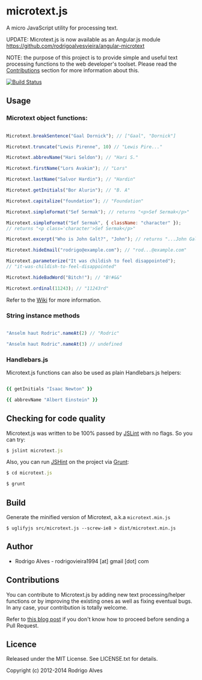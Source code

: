 # microtext.js

A micro JavaScript utility for processing text.

UPDATE: Microtext.js is now available as an Angular.js module https://github.com/rodrigoalvesvieira/angular-microtext

NOTE: the purpose of this project is to provide simple and useful text processing functions to the web developer's toolset. Please read the [Contributions] section for more information about this.

[![Build Status](https://secure.travis-ci.org/rodrigoalvesvieira/microtext.js.png)](http://travis-ci.org/rodrigoalvesvieira/microtext.js)

## Usage


### Microtext object functions:

```javascript

Microtext.breakSentence("Gaal Dornick"); // ["Gaal", "Dornick"]

Microtext.truncate("Lewis Pirenne", 10) // "Lewis Pire..."

Microtext.abbrevName("Hari Seldon"); // "Hari S."

Microtext.firstName("Lors Avakim"); // "Lors"

Microtext.lastName("Salvor Hardin"); // "Hardin"

Microtext.getInitials("Bor Alurin"); // "B. A"

Microtext.capitalize("foundation"); // "Foundation"

Microtext.simpleFormat("Sef Sermak"); // returns "<p>Sef Sermak</p>"

Microtext.simpleFormat("Sef Sermak", { className: "character" });
// returns "<p class='character'>Sef Sermak</p>"

Microtext.excerpt("Who is John Galt?", "John"); // returns "...John Galt?..."

Microtext.hideEmail("rodrigo@example.com"); // "rod...@example.com"

Microtext.parameterize("It was childish to feel disappointed");
// "it-was-childish-to-feel-disappointed"

Microtext.hideBadWord("Bitch!"); // "B!#&&"

Microtext.ordinal(11243); // "11243rd"
```

Refer to the [Wiki](https://github.com/rodrigoalvesvieira/microtext.js/wiki) for more information.

### String instance methods

```javascript

"Anselm haut Rodric".nameAt(2) // "Rodric"

"Anselm haut Rodric".nameAt(3) // undefined
```

### Handlebars.js

Microtext.js functions can also be used as plain Handlebars.js helpers:

```ruby

{{ getInitials "Isaac Newton" }}

{{ abbrevName "Albert Einstein" }}
```

## Checking for code quality

Microtext.js was written to be 100% passed by [JSLint]() with no flags. So you can try:

```javascript
$ jslint microtext.js
```

Also, you can run [JSHint]() on the project via [Grunt]():

```javascript
$ cd microtext.js

$ grunt
```

## Build

Generate the minified version of Microtext, a.k.a `microtext.min.js`

```shell
$ uglifyjs src/microtext.js --screw-ie8 > dist/microtext.min.js
```

## Author

  * Rodrigo Alves - rodrigovieira1994 [at] gmail [dot] com

## Contributions

You can contribute to Microtext.js by adding new text processing/helper functions or by improving the existing ones as well as fixing eventual bugs. In any case, your contribution is totally welcome.

Refer to [this blog post] if you don't know how to proceed before sending a Pull Request.

## Licence

Released under the MIT License. See LICENSE.txt for details.

Copyright (c) 2012-2014 Rodrigo Alves

[this blog post]: http://www.rodrigoalvesvieira.com/how-to-contribute-open-source/
[Contributions]: #contributions
